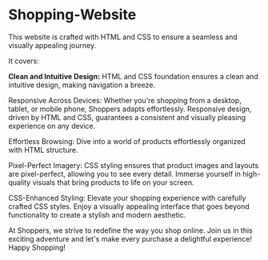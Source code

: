 # Shopping-Website
This website is crafted with HTML and CSS to ensure a seamless and visually appealing journey.

It covers:

<b>Clean and Intuitive Design:</b> HTML and CSS foundation ensures a clean and intuitive design, making navigation a breeze. 

Responsive Across Devices: Whether you're shopping from a desktop, tablet, or mobile phone, Shoppers adapts effortlessly. Responsive design, driven by HTML and CSS, guarantees a consistent and visually pleasing experience on any device.

Effortless Browsing: Dive into a world of products effortlessly organized with HTML structure.

Pixel-Perfect Imagery: CSS styling ensures that product images and layouts are pixel-perfect, allowing you to see every detail. Immerse yourself in high-quality visuals that bring products to life on your screen.

CSS-Enhanced Styling: Elevate your shopping experience with carefully crafted CSS styles. Enjoy a visually appealing interface that goes beyond functionality to create a stylish and modern aesthetic.

At Shoppers, we strive to redefine the way you shop online. Join us in this exciting adventure and let's make every purchase a delightful experience! Happy Shopping!
